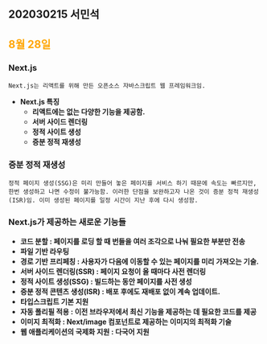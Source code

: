 ## 202030215 서민석

## <span style="color:orange">8월 28일</span>

### Next.js
```
Next.js는 리액트를 위해 만든 오픈소스 자바스크립트 웹 프레임워크임.
```
* **Next.js 특징**
    * **리액트에는 없는 다양한 기능을 제공함.**
    * **서버 사이드 렌더링**
    * **정적 사이트 생성**
    * **증분 정적 재생성**
### 증분 정적 재생성
```
정적 페이지 생성(SSG)은 미리 만들어 놓은 페이지를 서비스 하기 때문에 속도는 빠르지만,
한번 생성하고 나면 수정이 불가능함. 이러한 단점을 보완하고자 나온 것이 증분 정적 재생성
(ISR)임. 이미 생성된 페이지를 일정 시간이 지난 후에 다시 생성함.
```
### Next.js가 제공하는 새로운 기능들
* **코드 분할 : 페이지를 로딩 할 때 번들을 여러 조각으로 나눠 필요한 부분만 전송**
* **파일 기반 라우팅**
* **경로 기반 프리페칭 : 사용자가 다음에 이동할 수 있는 페이지를 미리 가져오는 기술.**
* **서버 사이드 렌더링(SSR) : 페이지 요청이 올 때마다 사전 렌더링**
* **정적 사이트 생성(SSG) : 빌드하는 동안 페이지를 사전 생성**
* **증분 정적 콘텐츠 생성(ISR) : 배포 후에도 재배포 없이 계속 업데이트.**
* **타입스크립트 기본 지원**
* **자동 폴리필 적용 : 이전 브라우저에서 최신 기능을 제공하는 데 필요한 코드를 제공**
* **이미지 최적화 : Next/image 컴포넌트로 제공하는 이미지의 최적화 기술**
* **웹 애플리케이션의 국제화 지원 : 다국어 지원**